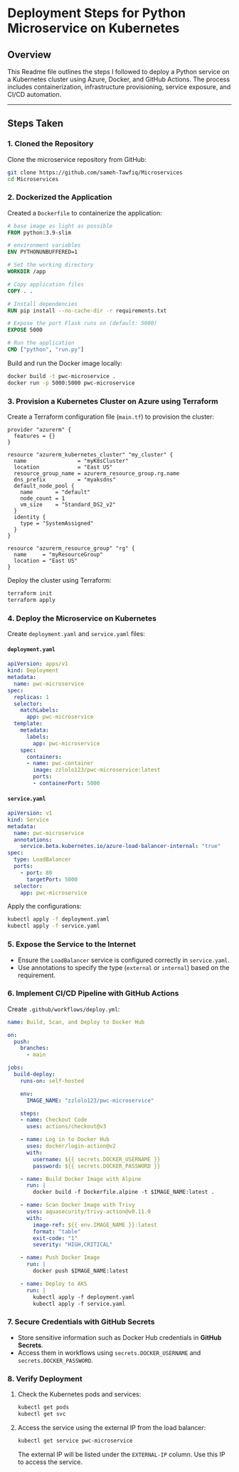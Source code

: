 # Deployment Steps for Python Microservice on Kubernetes

## Overview
This Readme file outlines the steps I followed to deploy a Python service on a Kubernetes cluster using Azure, Docker, and GitHub Actions. The process includes containerization, infrastructure provisioning, service exposure, and CI/CD automation.

---

## **Steps Taken**

### **1. Cloned the Repository**
Clone the microservice repository from GitHub:
```bash
git clone https://github.com/sameh-Tawfiq/Microservices
cd Microservices
```

### **2. Dockerized the Application**
Created a `Dockerfile` to containerize the application:

```Dockerfile
# base image as light as possible
FROM python:3.9-slim

# environment variables
ENV PYTHONUNBUFFERED=1

# Set the working directory
WORKDIR /app

# Copy application files
COPY . .

# Install dependencies
RUN pip install --no-cache-dir -r requirements.txt

# Expose the port Flask runs on (default: 5000)
EXPOSE 5000

# Run the application
CMD ["python", "run.py"]
```

Build and run the Docker image locally:
```bash
docker build -t pwc-microservice .
docker run -p 5000:5000 pwc-microservice
```

### **3. Provision a Kubernetes Cluster on Azure using Terraform**
Create a Terraform configuration file (`main.tf`) to provision the cluster:

```hcl
provider "azurerm" {
  features = {}
}

resource "azurerm_kubernetes_cluster" "my_cluster" {
  name                = "myK8sCluster"
  location            = "East US"
  resource_group_name = azurerm_resource_group.rg.name
  dns_prefix          = "myaksdns"
  default_node_pool {
    name       = "default"
    node_count = 1
    vm_size    = "Standard_DS2_v2"
  }
  identity {
    type = "SystemAssigned"
  }
}

resource "azurerm_resource_group" "rg" {
  name     = "myResourceGroup"
  location = "East US"
}
```

Deploy the cluster using Terraform:
```bash
terraform init
terraform apply
```

### **4. Deploy the Microservice on Kubernetes**
Create `deployment.yaml` and `service.yaml` files:

#### `deployment.yaml`
```yaml
apiVersion: apps/v1
kind: Deployment
metadata:
  name: pwc-microservice
spec:
  replicas: 1
  selector:
    matchLabels:
      app: pwc-microservice
  template:
    metadata:
      labels:
        app: pwc-microservice
    spec:
      containers:
      - name: pwc-container
        image: zzlolo123/pwc-microservice:latest
        ports:
        - containerPort: 5000
```

#### `service.yaml`
```yaml
apiVersion: v1
kind: Service
metadata:
  name: pwc-microservice
  annotations:
    service.beta.kubernetes.io/azure-load-balancer-internal: "true"
spec:
  type: LoadBalancer
  ports:
    - port: 80
      targetPort: 5000
  selector:
    app: pwc-microservice
```

Apply the configurations:
```bash
kubectl apply -f deployment.yaml
kubectl apply -f service.yaml
```

### **5. Expose the Service to the Internet**
- Ensure the `LoadBalancer` service is configured correctly in `service.yaml`.
- Use annotations to specify the type (`external` or `internal`) based on the requirement.

### **6. Implement CI/CD Pipeline with GitHub Actions**
Create `.github/workflows/deploy.yml`:

```yaml
name: Build, Scan, and Deploy to Docker Hub

on:
  push:
    branches:
      - main

jobs:
  build-deploy:
    runs-on: self-hosted 

    env:
      IMAGE_NAME: "zzlolo123/pwc-microservice"

    steps:
    - name: Checkout Code
      uses: actions/checkout@v3

    - name: Log in to Docker Hub
      uses: docker/login-action@v2
      with:
        username: ${{ secrets.DOCKER_USERNAME }}
        password: ${{ secrets.DOCKER_PASSWORD }}

    - name: Build Docker Image with Alpine
      run: |
        docker build -f Dockerfile.alpine -t $IMAGE_NAME:latest .

    - name: Scan Docker Image with Trivy
      uses: aquasecurity/trivy-action@v0.11.0
      with:
        image-ref: ${{ env.IMAGE_NAME }}:latest
        format: "table"
        exit-code: "1"
        severity: "HIGH,CRITICAL"

    - name: Push Docker Image
      run: |
        docker push $IMAGE_NAME:latest

    - name: Deploy to AKS
      run: |
        kubectl apply -f deployment.yaml
        kubectl apply -f service.yaml
```

### **7. Secure Credentials with GitHub Secrets**
- Store sensitive information such as Docker Hub credentials in **GitHub Secrets**.
- Access them in workflows using `secrets.DOCKER_USERNAME` and `secrets.DOCKER_PASSWORD`.

### **8. Verify Deployment**
1. Check the Kubernetes pods and services:
   ```bash
   kubectl get pods
   kubectl get svc
   ```
2. Access the service using the external IP from the load balancer:
   ```bash
   kubectl get service pwc-microservice
   ```
   The external IP will be listed under the `EXTERNAL-IP` column. Use this IP to access the service.




